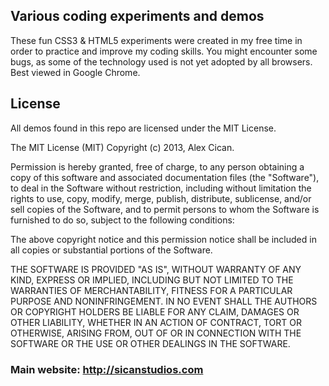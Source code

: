 ## Various coding experiments and demos
These fun CSS3 & HTML5 experiments were created in my free time in order to practice and improve my coding skills. You might encounter some bugs, as some of the technology used is not yet adopted by all browsers. Best viewed in Google Chrome.

## License
All demos found in this repo are licensed under the MIT License.

The MIT License (MIT)
Copyright (c) 2013, Alex Cican.

Permission is hereby granted, free of charge, to any person obtaining a copy of this software and associated documentation files (the "Software"), to deal in the Software without restriction, including without limitation the rights to use, copy, modify, merge, publish, distribute, sublicense, and/or sell copies of the Software, and to permit persons to whom the Software is furnished to do so, subject to the following conditions:

The above copyright notice and this permission notice shall be included in all copies or substantial portions of the Software.

THE SOFTWARE IS PROVIDED "AS IS", WITHOUT WARRANTY OF ANY KIND, EXPRESS OR IMPLIED, INCLUDING BUT NOT LIMITED TO THE WARRANTIES OF MERCHANTABILITY, FITNESS FOR A PARTICULAR PURPOSE AND NONINFRINGEMENT. IN NO EVENT SHALL THE AUTHORS OR COPYRIGHT HOLDERS BE LIABLE FOR ANY CLAIM, DAMAGES OR OTHER LIABILITY, WHETHER IN AN ACTION OF CONTRACT, TORT OR OTHERWISE, ARISING FROM, OUT OF OR IN CONNECTION WITH THE SOFTWARE OR THE USE OR OTHER DEALINGS IN THE SOFTWARE.

### Main website: http://sicanstudios.com 
